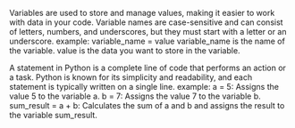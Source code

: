 Variables are used to store and manage values, making it easier to work with data in your code. Variable names are case-sensitive and can consist of letters, numbers, and underscores, but they must start with a letter or an underscore.
  example:  variable_name = value
            variable_name is the name of the variable.
            value is the data you want to store in the variable.

A statement in Python is a complete line of code that performs an action or a task. Python is known for its simplicity and readability, and each statement is typically written on a single line. 
  example:  a = 5: Assigns the value 5 to the variable a.
            b = 7: Assigns the value 7 to the variable b.
            sum_result = a + b: Calculates the sum of a and b and assigns the result to the variable sum_result.
